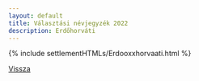 ```yaml
---
layout: default
title: Választási névjegyzék 2022
description: Erdőhorváti
---
```


{% include settlementHTMLs/Erdooxxhorvaati.html %}

[Vissza](./)